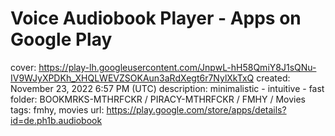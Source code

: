 # Voice Audiobook Player - Apps on Google Play

cover: https://play-lh.googleusercontent.com/JnpwL-hH58QmiY8J1sQNu-IV9WJyXPDKh_XHQLWEVZSOKAun3aRdXegt6r7NylXkTxQ
created: November 23, 2022 6:57 PM (UTC)
description: minimalistic - intuitive - fast
folder: BOOKMRKS-MTHRFCKR / PIRACY-MTHRFCKR / FMHY / Movies
tags: fmhy, movies
url: https://play.google.com/store/apps/details?id=de.ph1b.audiobook